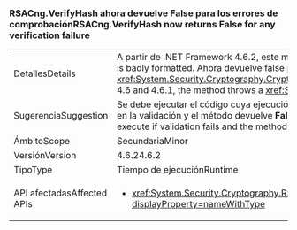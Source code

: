 ### <a name="rsacngverifyhash-now-returns-false-for-any-verification-failure"></a><span data-ttu-id="dc826-101">RSACng.VerifyHash ahora devuelve False para los errores de comprobación</span><span class="sxs-lookup"><span data-stu-id="dc826-101">RSACng.VerifyHash now returns False for any verification failure</span></span>

|   |   |
|---|---|
|<span data-ttu-id="dc826-102">Detalles</span><span class="sxs-lookup"><span data-stu-id="dc826-102">Details</span></span>|<span data-ttu-id="dc826-103">A partir de .NET Framework 4.6.2, este método devuelve <strong>False</strong> si la propia firma tiene un formato incorrecto.</span><span class="sxs-lookup"><span data-stu-id="dc826-103">Starting with the .NET Framework 4.6.2, this method returns <strong>False</strong> if the signature itself is badly formatted.</span></span> <span data-ttu-id="dc826-104">Ahora devuelve false para los errores de comprobación. En .NET Framework 4.6 y 4.6.1, el método inicia una excepción <xref:System.Security.Cryptography.CryptographicException?displayProperty=name> si la propia firma tiene el formato incorrecto.</span><span class="sxs-lookup"><span data-stu-id="dc826-104">It now returns false for any verification failure.In the .NET Framework 4.6 and 4.6.1, the method throws a <xref:System.Security.Cryptography.CryptographicException?displayProperty=name> if the signature itself is badly formatted.</span></span>|
|<span data-ttu-id="dc826-105">Sugerencia</span><span class="sxs-lookup"><span data-stu-id="dc826-105">Suggestion</span></span>|<span data-ttu-id="dc826-106">Se debe ejecutar el código cuya ejecución dependa del control de <xref:System.Security.Cryptography.CryptographicException?displayProperty=name> en lugar de ejecutarse si se produce un error en la validación y el método devuelve <strong>False</strong>.</span><span class="sxs-lookup"><span data-stu-id="dc826-106">Any code whose execution depends on handling the <xref:System.Security.Cryptography.CryptographicException?displayProperty=name> should instead execute if validation fails and the method returns <strong>False</strong>.</span></span>|
|<span data-ttu-id="dc826-107">Ámbito</span><span class="sxs-lookup"><span data-stu-id="dc826-107">Scope</span></span>|<span data-ttu-id="dc826-108">Secundaria</span><span class="sxs-lookup"><span data-stu-id="dc826-108">Minor</span></span>|
|<span data-ttu-id="dc826-109">Versión</span><span class="sxs-lookup"><span data-stu-id="dc826-109">Version</span></span>|<span data-ttu-id="dc826-110">4.6.2</span><span class="sxs-lookup"><span data-stu-id="dc826-110">4.6.2</span></span>|
|<span data-ttu-id="dc826-111">Tipo</span><span class="sxs-lookup"><span data-stu-id="dc826-111">Type</span></span>|<span data-ttu-id="dc826-112">Tiempo de ejecución</span><span class="sxs-lookup"><span data-stu-id="dc826-112">Runtime</span></span>|
|<span data-ttu-id="dc826-113">API afectadas</span><span class="sxs-lookup"><span data-stu-id="dc826-113">Affected APIs</span></span>|<ul><li><xref:System.Security.Cryptography.RSACng.VerifyHash(System.Byte[],System.Byte[],System.Security.Cryptography.HashAlgorithmName,System.Security.Cryptography.RSASignaturePadding)?displayProperty=nameWithType></li></ul>|

